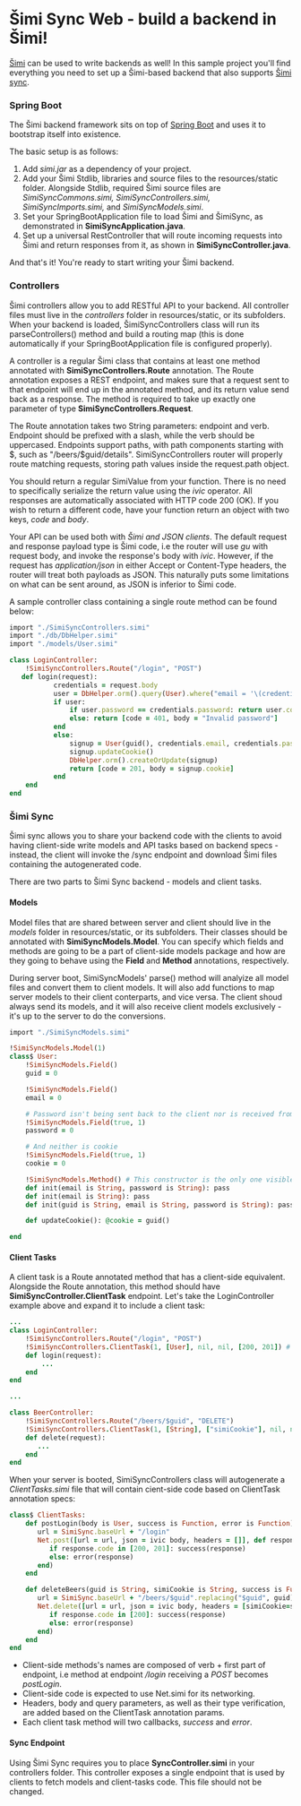 # Šimi Sync Web - build a backend in Šimi!

[Šimi](https://github.com/globulus/simi) can be used to write backends as well! In this sample project you'll find everything you need to set up a Šimi-based backend that also supports [Šimi sync](#simi-sync).

### Spring Boot

The Šimi backend framework sits on top of [Spring Boot](http://spring.io/projects/spring-boot) and uses it to bootstrap itself into existence.

The basic setup is as follows:
1. Add *simi.jar* as a dependency of your project.
2. Add your Šimi Stdlib, libraries and source files to the resources/static folder. Alongside Stdlib, required Šimi source files are *SimiSyncCommons.simi, SimiSyncControllers.simi, SimiSyncImports.simi,* and *SimiSyncModels.simi*.
3. Set your SpringBootApplication file to load Šimi and ŠimiSync, as demonstrated in **SimiSyncApplication.java**.
4. Set up a universal RestController that will route incoming requests into Šimi and return responses from it, as shown in **SimiSyncController.java**.

And that's it! You're ready to start writing your Šimi backend.

### Controllers

Šimi controllers allow you to add RESTful API to your backend. All controller files must live in the *controllers* folder in resources/static, or its subfolders. When your backend is loaded, ŠimiSyncControllers class will run its parseControllers() method and build a routing map (this is done automatically if your SpringBootApplication file is configured properly).

A controller is a regular Šimi class that contains at least one method annotated with **SimiSyncControllers.Route** annotation. The Route annotation exposes a REST endpoint, and makes sure that a request sent to that endpoint will end up in the annotated method, and its return value send back as a response. The method is required to take up exactly one parameter of type **SimiSyncControllers.Request**.

The Route annotation takes two String parameters: endpoint and verb. Endpoint should be prefixed with a slash, while the verb should be uppercased. Endpoints support paths, with path components starting with $, such as "/beers/$guid/details". SimiSyncControllers router will properly route matching requests, storing path values inside the request.path object.

You should return a regular SimiValue from your function. There is no need to specifically serialize the return value using the *ivic* operator. All responses are automatically associated with HTTP code 200 (OK). If you wish to return a different code, have your function return an object with two keys, *code* and *body*.

Your API can be used both with *Šimi and JSON clients*. The default request and response payload type is Šimi code, i.e the router will use *gu* with request body, and invoke the response's body with *ivic*. However, if the request has *application/json* in either Accept or Content-Type headers, the router will treat both payloads as JSON. This naturally puts some limitations on what can be sent around, as JSON is inferior to Šimi code.

A sample controller class containing a single route method can be found below:

```ruby
import "./SimiSyncControllers.simi"
import "./db/DbHelper.simi"
import "./models/User.simi"

class LoginController:
    !SimiSyncControllers.Route("/login", "POST")
   def login(request):
           credentials = request.body
           user = DbHelper.orm().query(User).where("email = '\(credentials.email)'").first()
           if user:
               if user.password == credentials.password: return user.cookie
               else: return [code = 401, body = "Invalid password"]
           end
           else:
               signup = User(guid(), credentials.email, credentials.password)
               signup.updateCookie()
               DbHelper.orm().createOrUpdate(signup)
               return [code = 201, body = signup.cookie]
           end
    end
end

```

### Šimi Sync

Šimi sync allows you to share your backend code with the clients to avoid having client-side write models and API tasks based on backend specs - instead, the client will invoke the /sync endpoint and download Šimi files containing the autogenerated code.

There are two parts to Šimi Sync backend - models and client tasks.

#### Models

Model files that are shared between server and client should live in the *models* folder in resources/static, or its subfolders. Their classes should be annotated with **SimiSyncModels.Model**. You can specify which fields and methods are going to be a part of client-side models package and how are they going to behave using the **Field** and **Method** annotations, respectively.

During server boot, SimiSyncModels' parse() method will analyize all model files and convert them to client models. It will also add functions to map server models to their client conterparts, and vice versa. The client shoud always send its models, and it will also receive client models exclusively - it's up to the server to do the conversions.

```ruby
import "./SimiSyncModels.simi"

!SimiSyncModels.Model(1)
class$ User:
    !SimiSyncModels.Field()
    guid = 0

    !SimiSyncModels.Field()
    email = 0

    # Password isn't being sent back to the client nor is received from it
    !SimiSyncModels.Field(true, 1)
    password = 0

    # And neither is cookie
    !SimiSyncModels.Field(true, 1)
    cookie = 0

    !SimiSyncModels.Method() # This constructor is the only one visible at client-side
    def init(email is String, password is String): pass
    def init(email is String): pass
    def init(guid is String, email is String, password is String): pass

    def updateCookie(): @cookie = guid()

end
```

#### Client Tasks

A client task is a Route annotated method that has a client-side equivalent. Alongside the Route annotation, this method should have **SimiSyncController.ClientTask** endpoint. Let's take the LoginController example above and expand it to include a client task:

```ruby
...
class LoginController:
    !SimiSyncControllers.Route("/login", "POST")
    !SimiSyncControllers.ClientTask(1, [User], nil, nil, [200, 201]) # And that's it!
    def login(request):
        ...
    end
end

...

class BeerController:
    !SimiSyncControllers.Route("/beers/$guid", "DELETE")
    !SimiSyncControllers.ClientTask(1, [String], ["simiCookie"], nil, nil)
    def delete(request):
       ...
    end
end
```

When your server is booted, SimiSyncControllers class will autogenerate a *ClientTasks.simi* file that will contain cient-side code based on ClientTask annotation specs:
```ruby
class$ ClientTasks:
    def postLogin(body is User, success is Function, error is Function):
       url = SimiSync.baseUrl + "/login"
       Net.post([url = url, json = ivic body, headers = []], def response:
          if response.code in [200, 201]: success(response)
          else: error(response)
       end)
    end

    def deleteBeers(guid is String, simiCookie is String, success is Function, error is Function):
       url = SimiSync.baseUrl + "/beers/$guid".replacing("$guid", guid)
       Net.delete([url = url, json = ivic body, headers = [simiCookie=simiCookie]], def response:
          if response.code in [200]: success(response)
          else: error(response)
       end)
    end
end
```

* Client-side methods's names are composed of verb + first part of endpoint, i.e method at endpoint */login* receiving a *POST* becomes *postLogin*.
* Client-side code is expected to use Net.simi for its networking.
* Headers, body and query parameters, as well as their type verification, are added based on the ClientTask annotation params.
* Each client task method will two callbacks, *success* and *error*.

#### Sync Endpoint

Using Šimi Sync requires you to place **SyncController.simi** in your controllers folder. This controller exposes a single endpoint that is used by clients to fetch models and client-tasks code. This file should not be changed.
